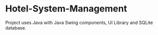 # Hotel-System-Management
Project uses Java with Java Swing components, UI Library and SQLite database.
